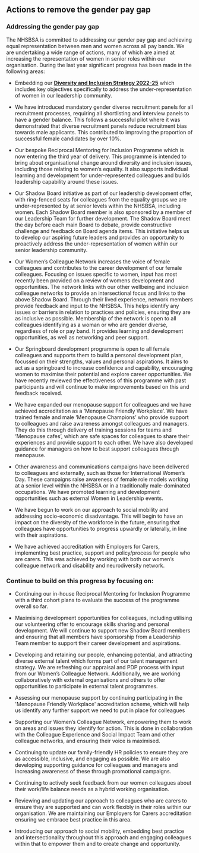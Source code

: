 ## Actions to remove the gender pay gap

### Addressing the gender pay gap

The NHSBSA is committed to addressing our gender pay gap and achieving equal representation between men and women across all pay bands. We are undertaking a wide range of actions, many of which are aimed at increasing the representation of women in senior roles within our organisation. During the last year significant progress has been made in the following areas:

-   Embedding our <a href="https://www.nhsbsa.nhs.uk/sites/default/files/2022-07/Diversity%20and%20Inclusion%20Strategy%20%281%29.pdf" target="_blank">**Diversity and Inclusion Strategy 2022-25**</a> which includes key objectives specifically to address the under-representation of women in our leadership community.

-   We have introduced mandatory gender diverse recruitment panels for all recruitment processes, requiring all shortlisting and interview panels to have a gender balance. This follows a successful pilot where it was demonstrated that diverse recruitment panels reduce recruitment bias towards male applicants. This contributed to improving the proportion of successful female candidates by over 10%.

-   Our bespoke Reciprocal Mentoring for Inclusion Programme which is now entering the third year of delivery. This programme is intended to bring about organisational change around diversity and inclusion issues, including those relating to women’s equality. It also supports individual learning and development for under-represented colleagues and builds leadership capability around these issues.

-   Our Shadow Board initiative as part of our leadership development offer, with ring-fenced seats for colleagues from the equality groups we are under-represented by at senior levels within the NHSBSA, including women. Each Shadow Board member is also sponsored by a member of our Leadership Team for further development. The Shadow Board meet the day before each main Board to debate, provide constructive challenge and feedback on Board agenda items. This initiative helps us to develop our aspiring future leaders and provides an opportunity to proactively address the under-representation of women within our senior leadership community.

-   Our Women’s Colleague Network increases the voice of female colleagues and contributes to the career development of our female colleagues. Focusing on issues specific to women, input has most recently been provided on a review of womens development and opportunities. The network links with our other wellbeing and inclusion colleague networks to provide an intersectional focus and links to the above Shadow Board. Through their lived experience, network members provide feedback and input to the NHSBSA. This helps identify any issues or barriers in relation to practices and policies, ensuring they are as inclusive as possible. Membership of the network is open to all colleagues identifying as a woman or who are gender diverse, regardless of role or pay band. It provides learning and development opportunities, as well as networking and peer support.

-   Our Springboard development programme is open to all female colleagues and supports them to build a personal development plan, focussed on their strengths, values and personal aspirations. It aims to act as a springboard to increase confidence and capability, encouraging women to maximise their potential and explore career opportunities. We have recently reviewed the effectiveness of this programme with past participants and will continue to make improvements based on this and feedback received.

-   We have expanded our menopause support for colleagues and we have achieved accreditation as a ‘Menopause Friendly Workplace’. We have trained female and male ‘Menopause Champions’ who provide support to colleagues and raise awareness amongst colleagues and managers. They do this through delivery of training sessions for teams and ‘Menopause cafes’, which are safe spaces for colleagues to share their experiences and provide support to each other. We have also developed guidance for managers on how to best support colleagues through menopause.

-   Other awareness and communications campaigns have been delivered to colleagues and externally, such as those for International Women’s Day. These campaigns raise awareness of female role models working at a senior level within the NHSBSA or in a traditionally male-dominated occupations. We have promoted learning and development opportunities such as external Women in Leadership events.

-   We have begun to work on our approach to social mobility and addressing socio-economic disadvantage. This will begin to have an impact on the diversity of the workforce in the future, ensuring that colleagues have opportunities to progress upwardly or laterally, in line with their aspirations.

-   We have achieved accreditation with Employers for Carers, implementing best practice, support and policy/process for people who are carers. This was achieved by working with both our women’s colleague network and disability and neurodiversity network.



### Continue to build on this progress by focusing on:

-   Continuing our in-house Reciprocal Mentoring for Inclusion Programme with a third cohort plans to evaluate the success of the programme overall so far.

-   Maximising development opportunities for colleagues, including utilising our volunteering offer to encourage skills sharing and personal development. We will continue to support new Shadow Board members and ensuring that all members have sponsorship from a Leadership Team member to support their career development and aspirations.

-   Developing and retaining our people, enhancing potential, and attracting diverse external talent which forms part of our talent management strategy. We are refreshing our appraisal and PDP process with input from our Women’s Colleague Network. Additionally, we are working collaboratively with external organisations and others to offer opportunities to participate in external talent programmes.

-   Assessing our menopause support by continuing participating in the 'Menopause Friendly Workplace' accreditation scheme, which will help us identify any further support we need to put in place for colleagues

-   Supporting our Women’s Colleague Network, empowering them to work on areas and issues they identify for action. This is done in collaboration with the Colleague Experience and Social Impact Team and other colleague networks, and ensuring their voice is maximised.

-   Continuing to update our family-friendly HR policies to ensure they are as accessible, inclusive, and engaging as possible. We are also developing supporting guidance for colleagues and managers and increasing awareness of these through promotional campaigns.

-   Continuing to actively seek feedback from our women colleagues about their work/life balance needs as a hybrid working organisation.

-   Reviewing and updating our approach to colleagues who are carers to ensure they are supported and can work flexibly in their roles within our organisation. We are maintaining our Employers for Carers accreditation ensuring we embrace best practice in this area.

-   Introducing our approach to social mobility, embedding best practice and intersectionality throughout this approach and engaging colleagues within that to empower them and to create change and opportunity.
